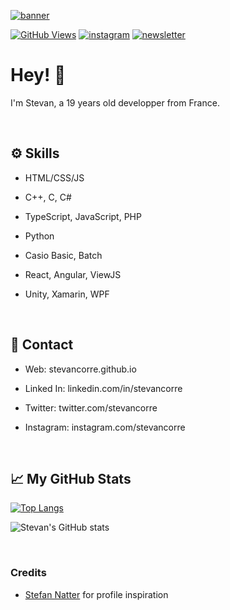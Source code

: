 [![banner](https://i.imgur.com/kUsIbog.png)][1]

[![GitHub Views](https://komarev.com/ghpvc/?username=stevancorre&color=877ed7)][1]
[![instagram](https://img.shields.io/badge/Instagram-follow%20me-877ed7?logo=instagram&logoWidth=20)][2]
[![newsletter](https://img.shields.io/badge/Twitter-follow%20me-877ed7?logo=twitter&logoWidth=20)][3]

# Hey! 👋

I'm Stevan, a 19 years old developper from France.

<br/>

## ⚙ Skills

- HTML/CSS/JS

- C++, C, C#

- TypeScript, JavaScript, PHP

- Python

- Casio Basic, Batch

- React, Angular, ViewJS

- Unity, Xamarin, WPF

<br/>

## 📩 Contact

- Web: stevancorre.github.io

- Linked In: linkedin.com/in/stevancorre

- Twitter: twitter.com/stevancorre

- Instagram: instagram.com/stevancorre

<br/>

## 📈 My GitHub Stats

[![Top Langs](https://github-readme-stats.vercel.app/api/top-langs/?username=anuraghazra&layout=compact&title_color=877ed7&text_color=e0e0e0&border_color=897ef2&bg_color=00000000&border_radius=5&icon_color=aaa1ff)][1]

![Stevan's GitHub stats](https://github-readme-stats.vercel.app/api?username=stevancorre&show_icons=true&hide=prs,issues&title_color=877ed7&text_color=e0e0e0&border_color=897ef2&bg_color=00000000&border_radius=5&icon_color=aaa1ff)


<br/>

### Credits

- [Stefan Natter](github.com/natterstefan) for profile inspiration



[1]: https://github.com/stevancorre
[2]: instagram.com/stevancorre
[3]: twitter.com/stevancorre
